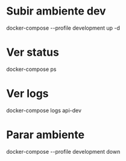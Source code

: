 # Subir ambiente dev
docker-compose --profile development up -d

# Ver status
docker-compose ps

# Ver logs
docker-compose logs api-dev

# Parar ambiente
docker-compose --profile development down